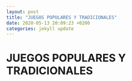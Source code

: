 ```yaml
---
layout: post
title: "JUEGOS POPULARES Y TRADICIONALES"
date: 2020-05-13 20:09:23 +0200
categories: jekyll update
---
```


# JUEGOS POPULARES Y TRADICIONALES
